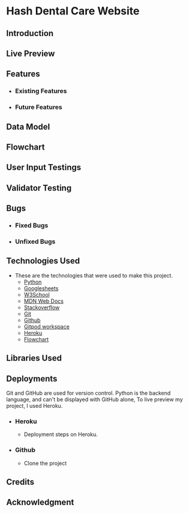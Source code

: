 # Hash Dental Care Website

## Introduction


## Live Preview


## Features 

* ### Existing Features
 

* ### Future Features


## Data Model


## Flowchart


## User Input Testings

## Validator Testing



## Bugs


* ### Fixed Bugs


* ### Unfixed Bugs

## Technologies Used
* These are the technologies that were used to make this project.
    * [Python](https://www.python.org/)
    * [Googlesheets](https://www.google.co.uk/sheets/about/)
    * [W3School](https://www.w3schools.com/)
    * [MDN Web Docs](https://developer.mozilla.org/en-US/)
    * [Stackoverflow](https://stackoverflow.com/)
    * [Git](https://git-scm.com/)
    * [Github](https://github.com/)
    * [Gitpod workspace](https://gitpod.io/workspaces)
    * [Heroku](https://dashboard.heroku.com/apps)
    * [Flowchart](https://lucid.app/documents#/documents?folder_id=home)

## Libraries Used


## Deployments
Git and GitHub are used for version control. Python is the backend language, and can't be displayed with GitHub alone, To live preview my project, I used Heroku.

* ### Heroku
    * Deployment steps on Heroku. 


* ### Github
    * Clone the project

## Credits

## Acknowledgment

